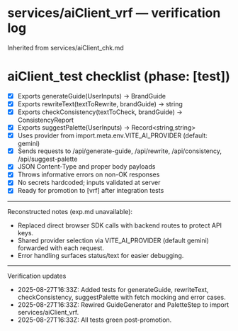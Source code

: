 # services/aiClient_vrf — verification log

Inherited from services/aiClient_chk.md

# aiClient_test checklist (phase: [test])

- [x] Exports generateGuide(UserInputs) -> BrandGuide
- [x] Exports rewriteText(textToRewrite, brandGuide) -> string
- [x] Exports checkConsistency(textToCheck, brandGuide) -> ConsistencyReport
- [x] Exports suggestPalette(UserInputs) -> Record<string,string>
- [x] Uses provider from import.meta.env.VITE_AI_PROVIDER (default: gemini)
- [x] Sends requests to /api/generate-guide, /api/rewrite, /api/consistency, /api/suggest-palette
- [x] JSON Content-Type and proper body payloads
- [x] Throws informative errors on non-OK responses
- [x] No secrets hardcoded; inputs validated at server
- [x] Ready for promotion to [vrf] after integration tests

---
Reconstructed notes (exp.md unavailable):
- Replaced direct browser SDK calls with backend routes to protect API keys.
- Shared provider selection via VITE_AI_PROVIDER (default gemini) forwarded with each request.
- Error handling surfaces status/text for easier debugging.

---
Verification updates
- 2025-08-27T16:33Z: Added tests for generateGuide, rewriteText, checkConsistency, suggestPalette with fetch mocking and error cases.
- 2025-08-27T16:33Z: Rewired GuideGenerator and PaletteStep to import services/aiClient_vrf.
- 2025-08-27T16:33Z: All tests green post-promotion.

